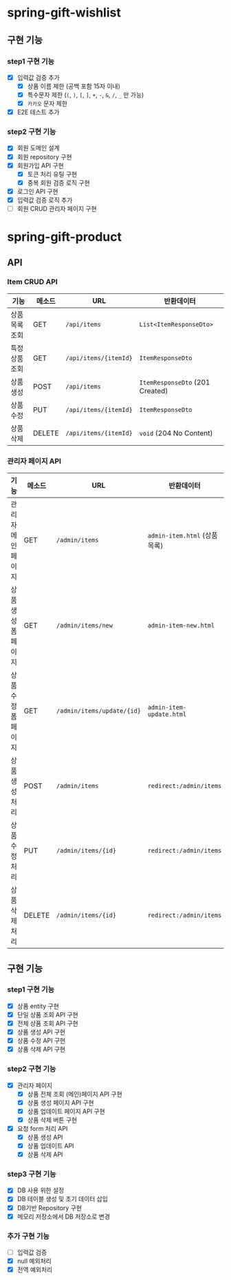 # spring-gift-wishlist

## 구현 기능

### step1 구현 기능

- [x] 입력값 검증 추가
    - [x] 상품 이름 제한 (공백 포함 15자 이내)
    - [x] 특수문자 제한 (`(`, `)`, `[`, `]`, `+`, `-`, `&`, `/`, `_` 만 가능)
    - [x] `카카오` 문자 제한
- [x] E2E 테스트 추가

### step2 구현 기능

- [x] 회원 도메인 설계
- [x] 회원 repository 구현
- [x] 회원가입 API 구현
    - [x] 토큰 처리 유틸 구현
    - [x] 중복 회원 검증 로직 구현
- [x] 로그인 API 구현
- [x] 입력값 검증 로직 추가
- [ ] 회원 CRUD 관리자 페이지 구현

# spring-gift-product

## API

### Item CRUD API

| 기능       | 메소드    | URL                   | 반환데이터                           |
|----------|--------|-----------------------|---------------------------------|
| 상품 목록 조회 | GET    | `/api/items`          | `List<ItemResponseDto>`         |
| 특정 상품 조회 | GET    | `/api/items/{itemId}` | `ItemResponseDto`               |
| 상품 생성    | POST   | `/api/items`          | `ItemResponseDto` (201 Created) |
| 상품 수정    | PUT    | `/api/items/{itemId}` | `ItemResponseDto`               |
| 상품 삭제    | DELETE | `/api/items/{itemId}` | `void` (204 No Content)         |

### 관리자 페이지 API

| 기능          | 메소드    | URL                        | 반환데이터                     |
|-------------|--------|----------------------------|---------------------------|
| 관리자 메인 페이지  | GET    | `/admin/items`             | `admin-item.html` (상품 목록) |
| 상품 생성 폼 페이지 | GET    | `/admin/items/new`         | `admin-item-new.html`     |
| 상품 수정 폼 페이지 | GET    | `/admin/items/update/{id}` | `admin-item-update.html`  |
| 상품 생성 처리    | POST   | `/admin/items`             | `redirect:/admin/items`   |
| 상품 수정 처리    | PUT    | `/admin/items/{id}`        | `redirect:/admin/items`   |
| 상품 삭제 처리    | DELETE | `/admin/items/{id}`        | `redirect:/admin/items`   |

## 구현 기능

### step1 구현 기능

- [x] 상품 entity 구현
- [x] 단일 상품 조회 API 구현
- [x] 전체 상품 조회 API 구현
- [x] 상품 생성 API 구현
- [x] 상품 수정 API 구현
- [x] 상품 삭제 API 구현

### step2 구현 기능

- [x] 관리자 페이지
    - [x] 상품 전체 조회 (메인)페이지 API 구현
    - [x] 상품 생성 페이지 API 구현
    - [x] 상품 업데이트 페이지 API 구현
    - [x] 상품 삭제 버튼 구현
- [x] 요청 form 처리 API
    - [x] 상품 생성 API
    - [x] 상품 업데이트 API
    - [x] 상품 삭제 API

### step3 구현 기능

- [x] DB 사용 위한 설정
- [x] DB 테이블 생성 및 초기 데이터 삽입
- [x] DB기반 Repository 구현
- [x] 메모리 저장소에서 DB 저장소로 변경

### 추가 구현 기능

- [ ] 입력값 검증
- [x] null 예외처리
- [x] 전역 예외처리